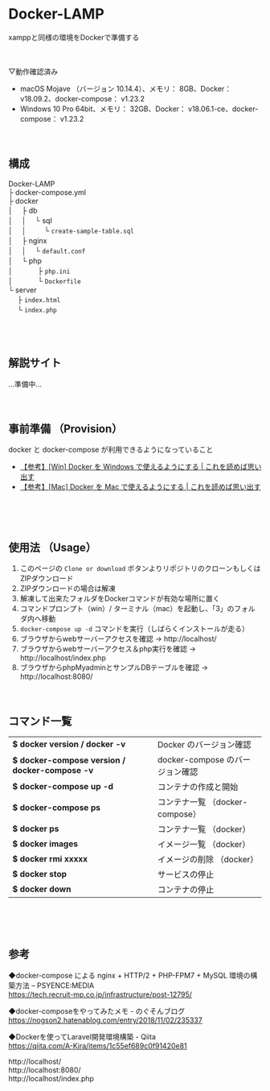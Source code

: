 # Docker-LAMP
xamppと同様の環境をDockerで準備する
<br><br><br>


▽動作確認済み
* macOS Mojave （バージョン 10.14.4）、メモリ： 8GB、Docker： v18.09.2、docker-compose： v1.23.2
* Windows 10 Pro 64bit、メモリ： 32GB、Docker： v18.06.1-ce、docker-compose： v1.23.2
<br><br><br>



## 構成

Docker-LAMP  
├ docker-compose.yml  
├ docker  
│　 ├ db  
│ 　│ 　└ sql  
│ 　│ 　 　└ `create-sample-table.sql`  
│　 ├ nginx  
│ 　│ 　└ `default.conf`  
│　 └ php  
│ 　　　 ├ `php.ini`  
│ 　　 　└ `Dockerfile`  
└ server  
 　 ├ `index.html`  
 　 └ `index.php`  
<br><br><br>



## 解説サイト

...準備中...
<br><br><br>



## 事前準備 （Provision）

docker と docker-compose が利用できるようになっていること

* [【参考】[Win] Docker を Windows で使えるようにする | これを読めば思い出す](https://www.koreyome.com/web/docker-install-for-windows/)
* [【参考】[Mac] Docker を Mac で使えるようにする | これを読めば思い出す](https://www.koreyome.com/web/docker-install-desktop-for-mac/)




<br><br><br>


## 使用法 （Usage）

1. このページの `Clone or download` ボタンよりリポジトリのクローンもしくはZIPダウンロード
2. ZIPダウンロードの場合は解凍
3. 解凍して出来たフォルダをDockerコマンドが有効な場所に置く
4. コマンドプロンプト（win）/ ターミナル（mac）を起動し、「3」のフォルダ内へ移動
5. `docker-compose up -d` コマンドを実行（しばらくインストールが走る）
6. ブラウザからwebサーバーアクセスを確認 → http://localhost/
7. ブラウザからwebサーバーアクセス＆php実行を確認 → http://localhost/index.php
8. ブラウザからphpMyadminとサンプルDBテーブルを確認 → http://localhost:8080/
<br><br><br>



## コマンド一覧

<table>
 <tr>
  <td><b>$ docker version / docker -v</b></td>
  <td>Docker のバージョン確認</td>
 </tr>
 <tr>
  <td><b>$ docker-compose version / docker-compose -v</b></td>
  <td>docker-compose のバージョン確認</td>
 </tr>
 <tr>
  <td><b>$ docker-compose up -d</b></td>
  <td>コンテナの作成と開始</td>
 </tr>
 <tr>
  <td><b>$ docker-compose ps</b></td>
  <td>コンテナ一覧 （docker-compose）</td>
 </tr>
 <tr>
  <td><b>$ docker ps</b></td>
  <td>コンテナ一覧 （docker）</td>
 </tr>
 <tr>
  <td><b>$ docker images</b></td>
  <td>イメージ一覧 （docker）</td>
 </tr>
 <tr>
  <td><b>$ docker rmi xxxxx</b></td>
  <td>イメージの削除 （docker）</td>
 </tr>
 <tr>
  <td><b>$ docker stop</b></td>
  <td>サービスの停止</td>
 </tr>
 <tr>
  <td><b>$ docker down</b></td>
  <td>コンテナの停止</td>
 </tr>
</table>  
<br><br><br>







## 参考
◆docker-compose による nginx + HTTP/2 + PHP-FPM7 + MySQL 環境の構築方法 &#8211; PSYENCE:MEDIA  
https://tech.recruit-mp.co.jp/infrastructure/post-12795/  

◆docker-composeをやってみたメモ - のぐそんブログ  
https://nogson2.hatenablog.com/entry/2018/11/02/235337  

◆Dockerを使ってLaravel開発環境構築 - Qiita  
https://qiita.com/A-Kira/items/1c55ef689c0f91420e81  

http://localhost/  
http://localhost:8080/  
http://localhost/index.php  
















